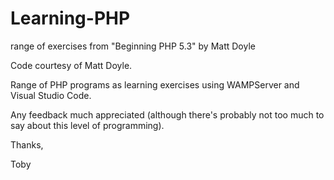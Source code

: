 # Learning-PHP
range of exercises from "Beginning PHP 5.3" by Matt Doyle

Code courtesy of Matt Doyle.

Range of PHP programs as learning exercises using WAMPServer and Visual Studio Code.

Any feedback much appreciated (although there's probably not too much to say about this level of programming).

Thanks,

Toby
